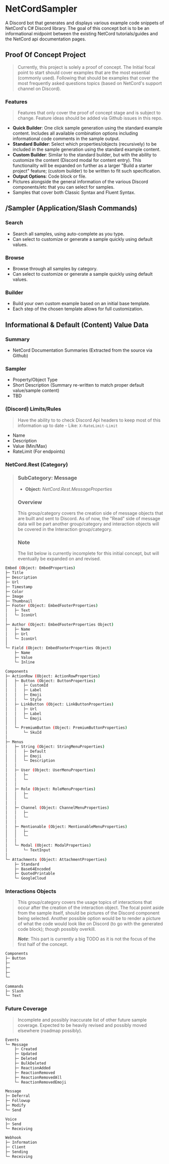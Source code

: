 # NetCordSampler
A Discord bot that generates and displays various example code snippets of NetCord's C# Discord library. The goal of this concept bot is to be an informational midpoint between the existing NetCord tutorials/guides and the NetCord api documentation pages. 

## Proof Of Concept Project
> Currently, this project is solely a proof of concept. The Initial focal point to start should cover examples that are the most essential (commonly used). Following that should be examples that cover the most frequently asked questions topics (based on NetCord's support channel on Discord).

### Features
> Features that only cover the proof of concept stage and is subject to change. Feature ideas should be added via Github issues in this repo.
- **Quick Builder**: One click sample generation using the standard example content. Includes all available combination options including informational code comments in the sample output.
- **Standard Builder**: Select which properties/objects (recursively) to be included in the sample generation using the standard example content.
- **Custom Builder**: Similar to the standard builder, but with the ability to customize the content (Discord modal for content entry). This functionality will be expanded on further as a larger "Build a starter project" feature; (custom builder) to be written to fit such specification.
- **Output Options**: Code block or file.
- Pictures alongside the general information of the various Discord components/etc that you can select for samples.
- Samples that cover both Classic Syntax and Fluent Syntax.

## /Sampler (Application/Slash Commands)
### Search
- Search all samples, using auto-complete as you type.
- Can select to customize or generate a sample quickly using default values.
### Browse
- Browse through all samples by category.
- Can select to customize or generate a sample quickly using default values.
### Builder
- Build your own custom example based on an initial base template.
- Each step of the chosen template allows for full customization.

## Informational & Default (Content) Value Data
### Summary
- NetCord Documentation Summaries (Extracted from the source via Github)
### Sampler
- Property/Object Type
- Short Description (Summary re-written to match proper default value/sample content)
- TBD
### (Discord) Limits/Rules
> Have the ability to to check Discord Api headers to keep most of this information up to date - Like: `X-RateLimit-Limit`
- Name
- Description
- Value (Min/Max)
- RateLimit (For endpoints)

### NetCord.Rest (Category)
> ### **SubCategory:** Message
> - **Object:** *NetCord.Rest.MessageProperties*
> ### **Overview**
> This group/category covers the creation side of message objects that are built and sent to Discord. As of now, the "Read" side of message data will be part another group/category and interaction objects will be covered in the Interaction group/category.  
> ### **Note**
> The list below is currently incomplete for this initial concept, but will eventually be expanded on and revised.
```Bash
Embed (Object: EmbedProperties)
├─ Title
├─ Description
├─ Url
├─ Timestamp
├─ Color
├─ Image
├─ Thumbnail
├─ Footer (Object: EmbedFooterProperties)
│	├─ Text
│	└─ IconUrl
│
├─ Author (Object: EmbedFooterProperties Object)
│	├─ Name
│	├─ Url
│	└─ IconUrl
│
└─ Field (Object: EmbedFooterProperties Object)
    ├─ Name
    ├─ Value
    └─ Inline

Components
├─ ActionRow (Object: ActionRowProperties)
│	├─ Button (Object: ButtonProperties)
│	│	├─ CustomId
│	│	├─ Label
│	│	├─ Emoji
│	│	└─ Style
│	├─ LinkButton (Object: LinkButtonProperties)
│	│	├─ Url
│	│	├─ Label
│	│	└─ Emoji
│	│
│	└─ PremiumButton (Object: PremiumButtonProperties)
│		└─ SkuId
│
├─ Menus
│	├─ String (Object: StringMenuProperties)
│	│	├─ Default
│	│	├─ Emoji
│	│	└─ Description
│	│
│	├─ User (Object: UserMenuProperties)
│	│	├─ 
│	│	└─ 
│	│
│	├─ Role (Object: RoleMenuProperties)
│	│	├─ 
│	│	└─ 
│	│
│	├─ Channel (Object: ChannelMenuProperties)
│	│	├─ 
│	│	└─ 
│	│
│	├─ Mentionable (Object: MentionableMenuProperties)
│	│	├─ 
│	│	└─ 
│	│
│	└─ Modal (Object: ModalProperties)
│		└─ TextInput
│
└─ Attachments (Object: AttachmentProperties)
    ├─ Standard
    ├─ Base64Encoded
    ├─ QuotedPrintable
    └─ GoogleCloud
```

### Interactions Objects
> This group/category covers the usage topics of interactions that occur after the creation of the interaction object. The focal point aside from the sample itself, should be pictures of the Discord component being selected. Another possible option would be to render a picture of what the code would look like on Discord (to go with the generated code block); though possibly overkill.  
>   
> ***Note***: This part is currently a big TODO as it is not the focus of the first half of the concept. 
```Bash
Components
├─ Button
├─ 
├─ 
├─ 
└─ 

Commands
├─ Slash
└─ Text
```

### Future Coverage
> Incomplete and possibly inaccurate list of other future sample coverage. Expected to be heavily revised and possibly moved elsewhere (roadmap possibly).
```Bash
Events
└─ Message
    ├─ Created
    ├─ Updated
    ├─ Deleted
    ├─ BulkDeleted
    ├─ ReactionAdded
    ├─ ReactionRemoved
    ├─ ReactionRemovedAll
    └─ ReactionRemovedEmoji

Message
├─ Deferral
├─ Followup
├─ Modify
└─ Send

Voice
├─ Send
└─ Receiving

Webhook
├─ Information
├─ Client
├─ Sending
└─ Receiving
```
